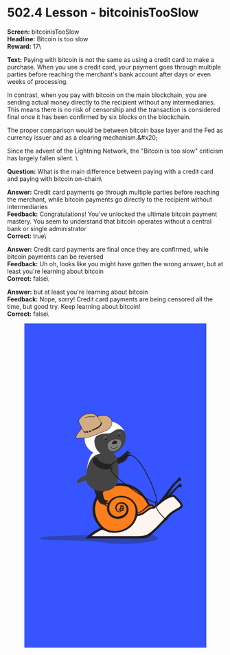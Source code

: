 # 502.4 Lesson - bitcoinisTooSlow

**Screen:** bitcoinisTooSlow\
**Headline:** Bitcoin is too slow\
**Reward:** 17\

**Text:** Paying with bitcoin is not the same as using a credit card to make a purchase. When you use a credit card, your payment goes through multiple parties before reaching the merchant&#x27;s bank account after days or even weeks of processing.

In contrast, when you pay with bitcoin on the main blockchain, you are sending actual money directly to the recipient without any intermediaries. This means there is no risk of censorship and the transaction is considered final once it has been confirmed by six blocks on the blockchain.

The proper comparison would be between bitcoin base layer and the Fed as currency issuer and as a clearing mechanism.&amp;#x20;

Since the advent of the Lightning Network, the &quot;Bitcoin is too slow&quot; criticism has largely fallen silent.
\

**Question:** What is the main difference between paying with a credit card and paying with bitcoin on-chain\

**Answer:** Credit card payments go through multiple parties before reaching the merchant, while bitcoin payments go directly to the recipient without intermediaries\
**Feedback:** Congratulations! You&#x27;ve unlocked the ultimate bitcoin payment mastery. You seem to understand that bitcoin operates without a central bank or single administrator\
**Correct:** true\

**Answer:** Credit card payments are final once they are confirmed, while bitcoin payments can be reversed\
**Feedback:** Uh oh, looks like you might have gotten the wrong answer, but at least you&#x27;re learning about bitcoin\
**Correct:** false\

**Answer:** but at least you&#x27;re learning about bitcoin\
**Feedback:** Nope, sorry! Credit card payments are being censored all the time, but good try. Keep learning about bitcoin!\
**Correct:** false\


<figure><img src="../.gitbook/assets/502-04.png" alt=""><figcaption></figcaption></figure>

